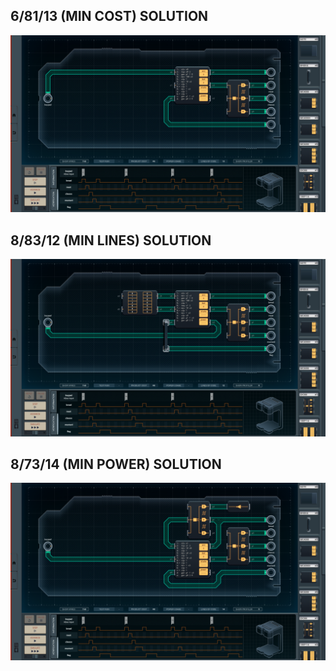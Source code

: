 6/81/13 (MIN COST) SOLUTION
---------------------------

![screenshot0](https://github.com/shiawasenahikari/Shenzhen-IO-Solutions/blob/master/014-personal-sandwich-maker/screenshot0.png)

8/83/12 (MIN LINES) SOLUTION
----------------------------

![screenshot1](https://github.com/shiawasenahikari/Shenzhen-IO-Solutions/blob/master/014-personal-sandwich-maker/screenshot1.png)

8/73/14 (MIN POWER) SOLUTION
----------------------------

![screenshot2](https://github.com/shiawasenahikari/Shenzhen-IO-Solutions/blob/master/014-personal-sandwich-maker/screenshot2.png)
